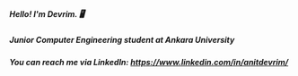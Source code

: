 ##### Hello! I'm Devrim. :desktop_computer:

##### Junior Computer Engineering student at Ankara University

##### You can reach me via LinkedIn: https://www.linkedin.com/in/anitdevrim/
